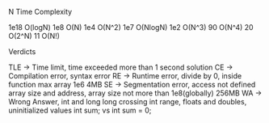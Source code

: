 N								Time Complexity

1e18								O(logN)
1e8									O(N)
1e4									O(N^2)
1e7									O(NlogN)
1e2									O(N^3)
90									O(N^4)
20									O(2^N)
11									O(N!)

Verdicts

TLE -> Time limit, time exceeded more than 1 second solution
CE -> Compilation error, syntax error
RE -> Runtime error, divide by 0, inside function max array 1e6 4MB
SE -> Segmentation error, access not defined array size and address, array size not more than 1e8(globally) 256MB
WA -> Wrong Answer, int and long long crossing int range, floats and doubles, uninitialized values int sum; vs int sum = 0;


